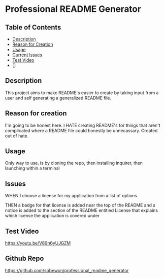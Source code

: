 # Professional README Generator

## Table of Contents

- [Description](#description)
- [Reason for Creation](#reason-for-creation)
- [Usage](#usage)
- [Current Issues](#issues)
- [Test Video](#test-video)
- []


## Description

This project aims to make README's easier to create by taking input from a user and self generating a generalized README file.

## Reason for creation

I'm going to be honest here. I HATE creating README's for things that aren't complicated where a README file could honestly be unnecassary. Created out of hate.

## Usage

Only way to use, is by cloning the repo, then installing inquirer, then launching within a terminal

## Issues

WHEN I choose a license for my application from a list of options

THEN a badge for that license is added near the top of the README and a notice is added to the section of the README entitled License that explains which license the application is covered under

## Test Video

https://youtu.be/V89n6yUJGZM

## Github Repo

https://github.com/sobewon/professional_readme_generator
